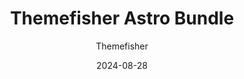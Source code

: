 ---
title: Themefisher Astro Bundle
image: "/bundles/themefisher-astro-bundle.png"
author: Themefisher
author_link: "https://themefisher.com/"
description: ""
date: 2024-08-28
price: $139
regular_price: $299
purchase_link: "https://themefisher.com/bundles/astro-bundle/"
features:
- "23+ Themes"
- "Premium Support"
- "Unlimited Projects"
- "Upcoming Themes"
---